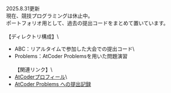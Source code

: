 2025.8.31更新\
現在、競技プログラミングは休止中。\
ポートフォリオ用として、過去の提出コードをまとめて置いています。\
\
【ディレクトリ構成】\
- ABC：リアルタイムで参加した大会での提出コード\
- Problems：AtCoder Problemsを用いた問題演習\
\
【関連リンク】\
- [AtCoderプロフィール](https://atcoder.jp/users/shokohs)\
- [AtCoder Problems への提出記録](https://kenkoooo.com/atcoder/#/user/shokohs?userPageTab=Submissions)
